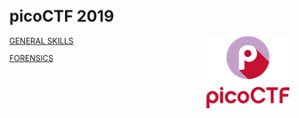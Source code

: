 # picoCTF 2019
<img align="right" width=150 src="./picoctf.svg"/>

[GENERAL SKILLS](./General_Skills)

[FORENSICS](./Forensics)
